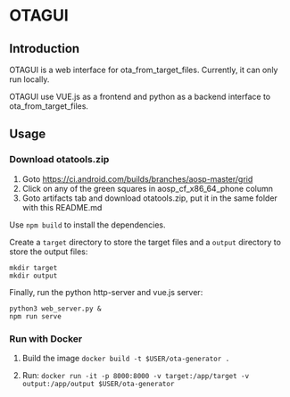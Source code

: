 # OTAGUI

## Introduction
OTAGUI is a web interface for ota_from_target_files. Currently, it can only run locally.

OTAGUI use VUE.js as a frontend and python as a backend interface to ota_from_target_files.

## Usage

### Download otatools.zip
1. Goto https://ci.android.com/builds/branches/aosp-master/grid
2. Click on any of the green squares in aosp_cf_x86_64_phone column
3. Goto artifacts tab and download otatools.zip, put it in the same folder with this README.md

Use `npm build` to install the dependencies.

Create a `target` directory to store the target files and a `output` directory
to store the output files:
```
mkdir target
mkdir output
```

Finally, run the python http-server and vue.js server:
```
python3 web_server.py &
npm run serve
```
### Run with Docker

1. Build the image `docker build -t $USER/ota-generator .`

2. Run: `docker run -it -p 8000:8000 -v target:/app/target -v output:/app/output $USER/ota-generator`
